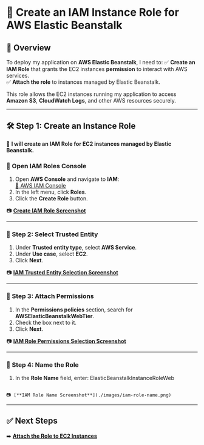 # **🚀 Create an IAM Instance Role for AWS Elastic Beanstalk**

## **📌 Overview**
To deploy my application on **AWS Elastic Beanstalk**, I need to:
✅ **Create an IAM Role** that grants the EC2 instances **permission** to interact with AWS services.  
✅ **Attach the role** to instances managed by Elastic Beanstalk.

This role allows the EC2 instances running my application to access **Amazon S3**, **CloudWatch Logs**, and other AWS resources securely.

---

## **🛠️ Step 1: Create an Instance Role**
📌 **I will create an IAM Role for EC2 instances managed by Elastic Beanstalk.**

### **🔹 Open IAM Roles Console**
1. Open **AWS Console** and navigate to **IAM**:  
   [🔗 AWS IAM Console](https://console.aws.amazon.com/iam/)
2. In the left menu, click **Roles**.
3. Click the **Create Role** button.

📷 [**Create IAM Role Screenshot**](./images/create-iam-role.png)

---

### **🔹 Step 2: Select Trusted Entity**
1. Under **Trusted entity type**, select **AWS Service**.
2. Under **Use case**, select **EC2**.
3. Click **Next**.

📷 [**IAM Trusted Entity Selection Screenshot**](./images/iam-trusted-entity.png)

---

### **🔹 Step 3: Attach Permissions**
1. In the **Permissions policies** section, search for **AWSElasticBeanstalkWebTier**.
2. Check the box next to it.
3. Click **Next**.

📷 [**IAM Role Permissions Selection Screenshot**](./images/iam-role-permissions.png)

---

### **🔹 Step 4: Name the Role**
1. In the **Role Name** field, enter:
ElasticBeanstalkInstanceRoleWeb
```2. Click **Create Role** at the bottom of the page.

📷 [**IAM Role Name Screenshot**](./images/iam-role-name.png)
```

---

## **✅ Next Steps**
➡️ **[Attach the Role to EC2 Instances](./replatform-eb-attach-role.md)**

